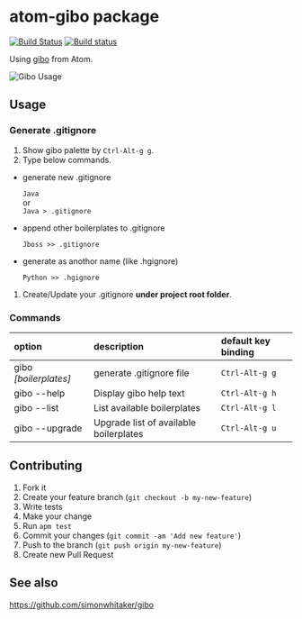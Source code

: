 # atom-gibo package

[![Build Status](https://travis-ci.org/tomoki1207/atom-gibo.svg?branch=master)](https://travis-ci.org/tomoki1207/atom-gibo)
[![Build status](https://ci.appveyor.com/api/projects/status/ikrwj5x58fuorl02?svg=true)](https://ci.appveyor.com/project/tomoki1207/atom-gibo)

Using [gibo](https://github.com/simonwhitaker/gibo) from Atom.

![Gibo Usage](https://raw.githubusercontent.com/wiki/tomoki1207/atom-gibo/screenshot/gibo-usage.gif)

## Usage

### Generate .gitignore

1. Show gibo palette by `Ctrl-Alt-g g`.
1. Type below commands.

  + generate new .gitignore

    `Java`  
    or  
    `Java > .gitignore`

  + append other boilerplates to .gitignore

    `Jboss >> .gitignore`

  + generate as anothor name (like .hgignore)

    `Python >> .hgignore`

1. Create/Update your .gitignore **under project root folder**.

### Commands

option | description | default key binding
:---|:---|:---
gibo _[boilerplates]_ | generate .gitignore file | `Ctrl-Alt-g g`
gibo --help | Display gibo help text | `Ctrl-Alt-g h`
gibo --list | List available boilerplates | `Ctrl-Alt-g l`
gibo --upgrade | Upgrade list of available boilerplates | `Ctrl-Alt-g u`

## Contributing

1. Fork it
1. Create your feature branch (`git checkout -b my-new-feature`)
1. Write tests
1. Make your change
1. Run `apm test`
1. Commit your changes (`git commit -am 'Add new feature'`)
1. Push to the branch (`git push origin my-new-feature`)
1. Create new Pull Request

## See also
https://github.com/simonwhitaker/gibo
